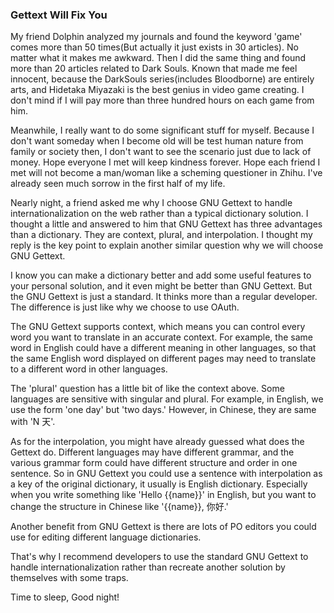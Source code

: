### Gettext Will Fix You
My friend Dolphin analyzed my journals and found the keyword 'game' comes more than 50 times(But actually it just exists in 30 articles). No matter what it makes me awkward. Then I did the same thing and found more than 20 articles related to Dark Souls. Known that made me feel innocent, because the DarkSouls series(includes Bloodborne) are entirely arts, and Hidetaka Miyazaki is the best genius in video game creating. I don't mind if I will pay more than three hundred hours on each game from him.

Meanwhile, I really want to do some significant stuff for myself. Because I don't want someday when I become old will be test human nature from family or society then, I don't want to see the scenario just due to lack of money. Hope everyone I met will keep kindness forever. Hope each friend I met will not become a man/woman like a scheming questioner in Zhihu. I've already seen much sorrow in the first half of my life.

Nearly night, a friend asked me why I choose GNU Gettext to handle internationalization on the web rather than a typical dictionary solution. I thought a little and answered to him that GNU Gettext has three advantages than a dictionary. They are context, plural, and interpolation. I thought my reply is the key point to explain another similar question why we will choose GNU Gettext.

I know you can make a dictionary better and add some useful features to your personal solution, and it even might be better than GNU Gettext. But the GNU Gettext is just a standard. It thinks more than a regular developer. The difference is just like why we choose to use OAuth.

The GNU Gettext supports context, which means you can control every word you want to translate in an accurate context. For example, the same word in English could have a different meaning in other languages, so that the same English word displayed on different pages may need to translate to a different word in other languages.

The 'plural' question has a little bit of like the context above. Some languages are sensitive with singular and plural. For example, in English, we use the form 'one day' but 'two days.' However, in Chinese, they are same with 'N 天'.

As for the interpolation, you might have already guessed what does the Gettext do. Different languages may have different grammar, and the various grammar form could have different structure and order in one sentence. So in GNU Gettext you could use a sentence with interpolation as a key of the original dictionary, it usually is English dictionary. Especially when you write something like 'Hello {{name}}' in English, but you want to change the structure in Chinese like '{{name}}, 你好.'

Another benefit from GNU Gettext is there are lots of PO editors you could use for editing different language dictionaries.

That's why I recommend developers to use the standard GNU Gettext to handle internationalization rather than recreate another solution by themselves with some traps.

Time to sleep, Good night!
